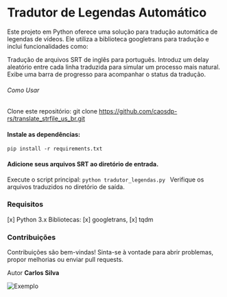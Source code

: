 # Tradutor de Legendas Automático
Este projeto em Python oferece uma solução para tradução automática de legendas de vídeos. Ele utiliza a biblioteca googletrans para tradução e inclui funcionalidades como:

Tradução de arquivos SRT de inglês para português.
Introduz um delay aleatório entre cada linha traduzida para simular um processo mais natural.
Exibe uma barra de progresso para acompanhar o status da tradução.
###### Como Usar
Clone este repositório: git clone https://github.com/caosdp-rs/translate_strfile_us_br.git
#### Instale as dependências: 
``` pip install -r requirements.txt ```
#### Adicione seus arquivos SRT ao diretório de entrada.
Execute o script principal: ```python tradutor_legendas.py ```
Verifique os arquivos traduzidos no diretório de saída.

### Requisitos
[x] Python 3.x
Bibliotecas: 
[x] googletrans, 
[x] tqdm

### Contribuições
Contribuições são bem-vindas! Sinta-se à vontade para abrir problemas, propor melhorias ou enviar pull requests.

Autor
**Carlos Silva**


![Exemplo](assets/Imagem.png)